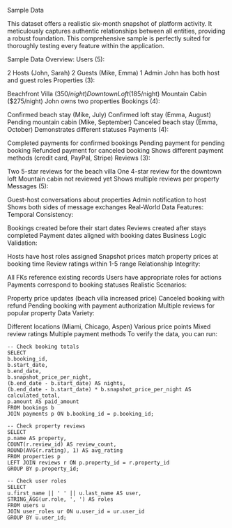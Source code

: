 Sample Data

This dataset offers a realistic six-month snapshot of platform activity. It meticulously captures authentic relationships between all entities, providing a robust foundation. This comprehensive sample is perfectly suited for thoroughly testing every feature within the application.

Sample Data Overview:
Users (5):

2 Hosts (John, Sarah)
2 Guests (Mike, Emma)
1 Admin
John has both host and guest roles
Properties (3):

Beachfront Villa ($350/night)
Downtown Loft ($185/night)
Mountain Cabin ($275/night)
John owns two properties
Bookings (4):

Confirmed beach stay (Mike, July)
Confirmed loft stay (Emma, August)
Pending mountain cabin (Mike, September)
Canceled beach stay (Emma, October)
Demonstrates different statuses
Payments (4):

Completed payments for confirmed bookings
Pending payment for pending booking
Refunded payment for canceled booking
Shows different payment methods (credit card, PayPal, Stripe)
Reviews (3):

Two 5-star reviews for the beach villa
One 4-star review for the downtown loft
Mountain cabin not reviewed yet
Shows multiple reviews per property
Messages (5):

Guest-host conversations about properties
Admin notification to host
Shows both sides of message exchanges
Real-World Data Features:
Temporal Consistency:

Bookings created before their start dates
Reviews created after stays completed
Payment dates aligned with booking dates
Business Logic Validation:

Hosts have host roles assigned
Snapshot prices match property prices at booking time
Review ratings within 1-5 range
Relationship Integrity:

All FKs reference existing records
Users have appropriate roles for actions
Payments correspond to booking statuses
Realistic Scenarios:

Property price updates (beach villa increased price)
Canceled booking with refund
Pending booking with payment authorization
Multiple reviews for popular property
Data Variety:

Different locations (Miami, Chicago, Aspen)
Various price points
Mixed review ratings
Multiple payment methods
To verify the data, you can run:

    -- Check booking totals
    SELECT
    b.booking_id,
    b.start_date,
    b.end_date,
    b.snapshot_price_per_night,
    (b.end_date - b.start_date) AS nights,
    (b.end_date - b.start_date) * b.snapshot_price_per_night AS calculated_total,
    p.amount AS paid_amount
    FROM bookings b
    JOIN payments p ON b.booking_id = p.booking_id;

    -- Check property reviews
    SELECT
    p.name AS property,
    COUNT(r.review_id) AS review_count,
    ROUND(AVG(r.rating), 1) AS avg_rating
    FROM properties p
    LEFT JOIN reviews r ON p.property_id = r.property_id
    GROUP BY p.property_id;

    -- Check user roles
    SELECT
    u.first_name || ' ' || u.last_name AS user,
    STRING_AGG(ur.role, ', ') AS roles
    FROM users u
    JOIN user_roles ur ON u.user_id = ur.user_id
    GROUP BY u.user_id;
